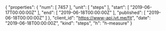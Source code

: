 {
  "properties": {
    "num": [
      7457
    ],
    "unit": [
      "steps"
    ],
    "start": [
      "2019-06-17T00:00:00Z"
    ],
    "end": [
      "2019-06-18T00:00:00Z"
    ],
    "published": [
      "2019-06-18T00:00:00Z"
    ]
  },
  "client_id": "https://www-api.jvt.me/fit",
  "date": "2019-06-18T00:00:00Z",
  "kind": "steps",
  "h": "h-measure"
}

